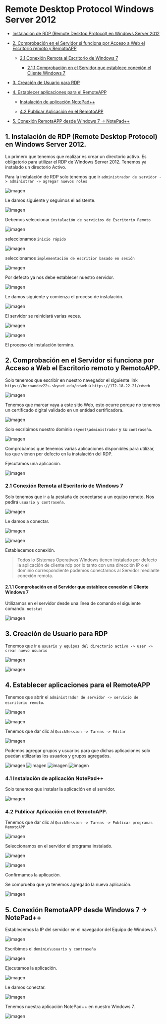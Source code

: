 
# Remote Desktop Protocol Windows Server 2012

- [Instalación de RDP (Remote Desktop Protocol) en Windows Server 2012](#1)

- [2. Comprobación en el Servidor si funciona por Acceso a Web el Escritorio remoto y RemotoAPP](#2)

    - [2.1 Conexión Remota al Escritorio de Windows 7](#3)

        - [2.1.1 Comprobación en el Servidor que establece conexión el Cliente Windows 7](#4)

- [3. Creación de Usuario para RDP](#5)

- [4. Establecer aplicaciones para el RemoteAPP](#6)

    - [Instalación de aplicación NotePad++](#7)

    - [4.2 Publicar Aplicación en el RemotoAPP](#8)

- [5. Conexión RemotaAPP desde Windows 7 -> NotePad++](#9)








## 1. Instalación de RDP (Remote Desktop Protocol) en Windows Server 2012.<a name="1"></a>

Lo primero que tenemos que realizar es crear un directorio activo. Es obligatorio para utilizar el RDP de Windows Server 2012.
Tenemos ya instalado un directorio Activo.

Para la instalación de RDP solo tenemos que ir `administrador de servidor -> administrar -> agregar nuevos roles`

![imagen](img/001.png)

Le damos siguiente y seguimos el asistente.

![imagen](img/002.png)

Debemos seleccionar `instalación de servicios de Escritorio Remoto`

![imagen](img/003.png)

seleccionamos `inicio rápido`

![imagen](img/004.png)

seleccionamos `implementación de escritior basado en sesión`

![imagen](img/005.png)

Por defecto ya nos debe establecer nuestro servidor.

![imagen](img/006.png)

Le damos siguiente y comienza el proceso de instalación.

![imagen](img/007.png)

El servidor se reiniciará varias veces.

![imagen](img/008.png)

![imagen](img/009.png)

El proceso de instalación termino.

## 2. Comprobación en el Servidor si funciona por Acceso a Web el Escritorio remoto y RemotoAPP.<a name="2"></a>

Solo tenemos que escribir en nuestro navegador el siguiente link `https://hernandez22s.skynet.edu/rdweb` o `https://172.18.22.21/rdweb`

![imagen](img/010.png)

Tenemos que marcar vaya a este sitio Web, esto ocurre porque no tenemos un certificado digital validado en un entidad certificadora.

![imagen](img/011.png)

Solo escribimos nuestro dominio `skynet\administrador` y su `contraseña`.

![imagen](img/012.png)

Comprobamos que tenemos varias aplicaciones disponibles para utilizar, las que vienen por defecto en la instalación del RDP.

Ejecutamos una aplicación.

![imagen](img/013.png)

### 2.1 Conexión Remota al Escritorio de Windows 7<a name="3"></a>

Solo tenemos que ir a la pestaña de conectarse a un equipo remoto. Nos pedirá `usuario y contraseña`.

![imagen](img/014.png)

Le damos a conectar.

![imagen](img/015.png)

![imagen](img/021.png)

Establecemos conexión.

> Todos lo Sistemas Operativos Windows  tienen instalado por defecto la aplicación de cliente rdp por lo tanto con una dirección IP o el dominio correspondiente podemos conectarnos al Servidor mediante conexión remota.

#### 2.1.1 Comprobación en el Servidor que establece conexión el Cliente Windows 7<a name="4"></a>

Utilizamos en el servidor desde una línea de comando el siguiente comando. `netstat`

![imagen](img/022.png)


## 3. Creación de Usuario para RDP<a name="5"></a>

Tenemos que ir a `usuario y equipos del directorio activo -> user -> crear nuevo usuario`

![imagen](img/018.png)

![imagen](img/019.png)

## 4. Establecer aplicaciones para el RemoteAPP<a name="6"></a>

Tenemos que abrir el `administrador de servidor -> servicio de escritorio remoto`.

![imagen](img/016.png)

![imagen](img/024.png)

Tenemos que dar clic al `QuickSession -> Tareas -> Editar`

![imagen](img/026.png)

Podemos agregar grupos y usuarios para que dichas aplicaciones solo puedan utilizarlas los usuarios y grupos agregados.

![imagen](img/027.png)
![imagen](img/028.png)
![imagen](img/029.png)
![imagen](img/030.png)


### 4.1 Instalación de aplicación NotePad++<a name="7"></a>

Solo tenemos que instalar la aplicación en el servidor.

![imagen](img/025.png)

### 4.2 Publicar Aplicación en el RemotoAPP.<a name="8"></a>

Tenemos que dar clic al `QuickSession -> Tareas -> Publicar programas RemotoAPP`

![imagen](img/031.png)

Seleccionamos en el servidor el programa instalado.

![imagen](img/032.png)

![imagen](img/033.png)

Confirmamos la aplicación.

Se comprueba que ya tenemos agregado la nueva aplicación.

![imagen](img/034.png)

## 5. Conexión RemotaAPP desde Windows 7 -> NotePad++<a name="9"></a>

Establecemos la IP del servidor en el navegador del Equipo de Windows 7.

![imagen](img/035.png)

Escribimos el `dominio\usuario y contraseña`

![imagen](img/036.png)

Ejecutamos la aplicación.

![imagen](img/037.png)

Le damos conectar.

![imagen](img/038.png)

Tenemos nuestra aplicación NotePad++ en nuestro Windows 7.

![imagen](img/039.png)
